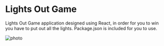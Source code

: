 # Lights Out Game

Lights Out Game application designed using React, in order for you to win you have to put out all the lights. Package.json is included for you to use.

![photo](https://user-images.githubusercontent.com/104715456/176278650-8abd6ef9-732b-469f-90ca-7e7d08c1cfa4.PNG)
